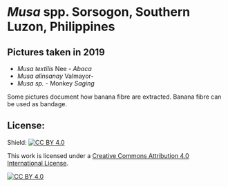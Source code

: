 
# *Musa* spp. Sorsogon, Southern Luzon, Philippines

## Pictures taken in 2019


*   *Musa textilis* Nee - *Abaca* 
*   *Musa alinsanay* Valmayor- 
*   *Musa sp.* - Monkey *Saging*

Some pictures document how banana fibre are extracted. Banana fibre can be used as bandage.

## License:
Shield: [![CC BY 4.0][cc-by-shield]][cc-by]

This work is licensed under a
[Creative Commons Attribution 4.0 International License][cc-by].

[![CC BY 4.0][cc-by-image]][cc-by]

[cc-by]: http://creativecommons.org/licenses/by/4.0/
[cc-by-image]: https://i.creativecommons.org/l/by/4.0/88x31.png
[cc-by-shield]: https://img.shields.io/badge/License-CC%20BY%204.0-lightgrey.svg*
